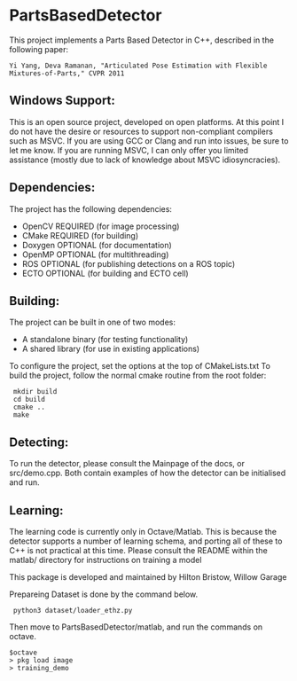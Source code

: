 PartsBasedDetector
==================

This project implements a Parts Based Detector in C++, described in the following paper:

    Yi Yang, Deva Ramanan, "Articulated Pose Estimation with Flexible Mixtures-of-Parts," CVPR 2011

Windows Support:
----------------
This is an open source project, developed on open platforms. At this point I do not have the desire or resources to support non-compliant compilers such as MSVC. If you are using GCC or Clang and run into issues, be sure to let me know. If you are running MSVC, I can only offer you limited assistance (mostly due to lack of knowledge about MSVC idiosyncracies). 

Dependencies:
-------------
The project has the following dependencies:

 - OpenCV  REQUIRED (for image processing)
 - CMake   REQUIRED (for building)
 - Doxygen OPTIONAL (for documentation)
 - OpenMP  OPTIONAL (for multithreading)
 - ROS     OPTIONAL (for publishing detections on a ROS topic)
 - ECTO    OPTIONAL (for building and ECTO cell)

Building:
---------
The project can be built in one of two modes:

 - A standalone binary (for testing functionality)
 - A shared library    (for use in existing applications)

To configure the project, set the options at the top of CMakeLists.txt
To build the project, follow the normal cmake routine from the root folder:

```
 mkdir build
 cd build
 cmake ..
 make
```

Detecting:
----------
To run the detector, please consult the Mainpage of the docs, or src/demo.cpp. Both contain examples of how the detector can be initialised and run.

Learning:
---------
The learning code is currently only in Octave/Matlab. This is because the detector supports a number of learning schema, and porting all of these to C++ is not practical at this time. Please consult the README within the matlab/ directory for instructions on training a model

This package is developed and maintained by Hilton Bristow, Willow Garage


Prepareing Dataset is done by the command below.
```
 python3 dataset/loader_ethz.py
```

Then move to PartsBasedDetector/matlab, and run the commands on octave.

```
$octave
> pkg load image
> training_demo
```
